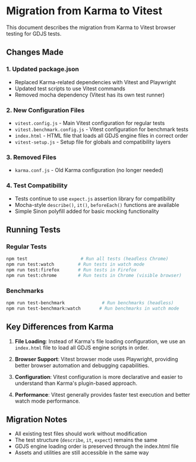 # Migration from Karma to Vitest

This document describes the migration from Karma to Vitest browser testing for GDJS tests.

## Changes Made

### 1. Updated package.json
- Replaced Karma-related dependencies with Vitest and Playwright
- Updated test scripts to use Vitest commands
- Removed mocha dependency (Vitest has its own test runner)

### 2. New Configuration Files
- `vitest.config.js` - Main Vitest configuration for regular tests
- `vitest.benchmark.config.js` - Vitest configuration for benchmark tests
- `index.html` - HTML file that loads all GDJS engine files in correct order
- `vitest-setup.js` - Setup file for globals and compatibility layers

### 3. Removed Files
- `karma.conf.js` - Old Karma configuration (no longer needed)

### 4. Test Compatibility
- Tests continue to use `expect.js` assertion library for compatibility
- Mocha-style `describe()`, `it()`, `beforeEach()` functions are available
- Simple Sinon polyfill added for basic mocking functionality

## Running Tests

### Regular Tests
```bash
npm test                    # Run all tests (headless Chrome)
npm run test:watch         # Run tests in watch mode
npm run test:firefox       # Run tests in Firefox
npm run test:chrome        # Run tests in Chrome (visible browser)
```

### Benchmarks
```bash
npm run test-benchmark              # Run benchmarks (headless)
npm run test-benchmark:watch       # Run benchmarks in watch mode
```

## Key Differences from Karma

1. **File Loading**: Instead of Karma's file loading configuration, we use an `index.html` file to load all GDJS engine scripts in order.

2. **Browser Support**: Vitest browser mode uses Playwright, providing better browser automation and debugging capabilities.

3. **Configuration**: Vitest configuration is more declarative and easier to understand than Karma's plugin-based approach.

4. **Performance**: Vitest generally provides faster test execution and better watch mode performance.

## Migration Notes

- All existing test files should work without modification
- The test structure (`describe`, `it`, `expect`) remains the same
- GDJS engine loading order is preserved through the index.html file
- Assets and utilities are still accessible in the same way